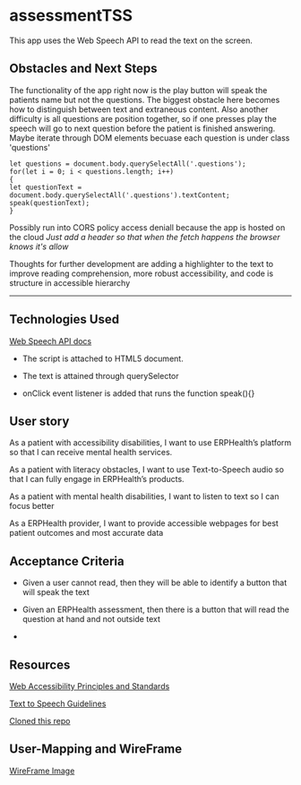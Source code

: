 # assessmentTSS


This app uses the Web Speech API to read the text on the screen.

## Obstacles and Next Steps

The functionality of the app right now is the play button will speak the patients name but not the questions. The biggest obstacle here becomes how to distinguish between text and extraneous content. Also another difficulty is all questions are position together, so if one presses play the speech will go to next question before the patient is finished answering. Maybe iterate through DOM elements becuase each question is under class 'questions' 

    let questions = document.body.querySelectAll('.questions');
    for(let i = 0; i < questions.length; i++)
    {
    let questionText = document.body.querySelectAll('.questions').textContent;
    speak(questionText);  
    } 

Possibly run into CORS policy access deniall because the app is hosted on the cloud
*Just add a header so that when the fetch happens the browser knows it's allow*

Thoughts for further development are adding a highlighter to the text to improve reading comprehension, more robust accessibility, and code is structure in accessible hierarchy 

---

## Technologies Used

[Web Speech API docs](https://developer.mozilla.org/en-US/docs/Web/API/Web_Speech_API/Using_the_Web_Speech_API)

- The script is attached to HTML5 document. 

- The text is attained through querySelector

- onClick event listener is added that runs the function speak(){} 

## User story

As a patient with accessibility disabilities, I want to use ERPHealth’s platform so that I can receive mental health services.

As a patient with literacy obstacles, I want to use Text-to-Speech audio so that I can fully engage in ERPHealth’s products.

As a patient with mental health disabilities, I want to listen to text so I can focus better

As a ERPHealth provider, I want to provide accessible webpages for best patient outcomes and most accurate data

## Acceptance Criteria
- Given a user cannot read, then they will be able to identify a button that will speak the text

- Given an ERPHealth assessment, then there is a button that will read the question at hand and not outside text

-



## Resources 

[Web Accessibility Principles and Standards](https://www.w3.org/WAI/fundamentals/accessibility-principles/#compatible)

[Text to Speech Guidelines](https://www.w3.org/WAI/perspective-videos/speech/)

[Cloned this repo](https://github.com/mdn/web-speech-api/blob/master/speak-easy-synthesis/script.js)

## User-Mapping and WireFrame
[WireFrame Image](https://docs.google.com/document/d/1ZPjn1f1rEberf3zhxuarrcBpvYEHo9BPQaH1SrS9-wo/edit?usp=sharing "Text to Speech Wireframe")



